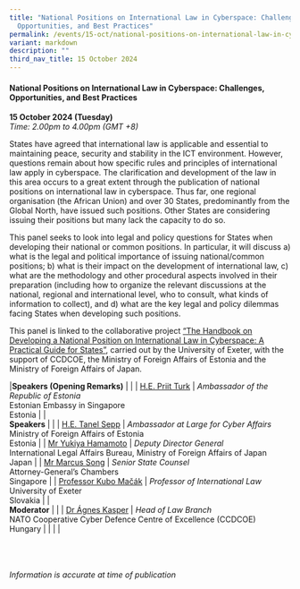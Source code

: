 ```yaml
---
title: "National Positions on International Law in Cyberspace: Challenges,
  Opportunities, and Best Practices"
permalink: /events/15-oct/national-positions-on-international-law-in-cyberspace/
variant: markdown
description: ""
third_nav_title: 15 October 2024
---
```

#### **National Positions on International Law in Cyberspace: Challenges, Opportunities, and Best Practices**

**15 October 2024 (Tuesday)**  
*Time: 2.00pm to 4.00pm (GMT +8)*

States have agreed that international law is applicable and essential to maintaining peace, security and stability in the ICT environment. However, questions remain about how specific rules and principles of international law apply in cyberspace. The clarification and development of the law in this area occurs to a great extent through the publication of national positions on international law in cyberspace. Thus far, one regional organisation (the African Union) and over 30 States, predominantly from the Global North, have issued such positions. Other States are considering issuing their positions but many lack the capacity to do so.

This panel seeks to look into legal and policy questions for States when developing their national or common positions. In particular, it will discuss a) what is the legal and political importance of issuing national/common positions; b) what is their impact on the development of international law, c) what are the methodology and other procedural aspects involved in their preparation (including how to organize the relevant discussions at the national, regional and international level, who to consult, what kinds of information to collect), and d) what are the key legal and policy dilemmas facing States when developing such positions.

This panel is linked to the collaborative project [“The Handbook on Developing a National Position on International Law in Cyberspace: A Practical Guide for States”](https://ccdcoe.org/news/2024/ccdcoe-launches-new-international-cyber-law-project/), carried out by the University of Exeter, with the support of CCDCOE, the Ministry of Foreign Affairs of Estonia and the Ministry of Foreign Affairs of Japan.

|**Speakers (Opening Remarks)**          |                                                              |
| [H.E. Priit Turk](/speakers/he-priit-turk/)  | *Ambassador of the Republic of Estonia*<br>Estonian Embassy in Singapore <br>Estonia           |
|<br>**Speakers**          |                                                              |
| [H.E. Tanel Sepp](/speakers/he-tanel-sepp/)  | *Ambassador at Large for Cyber Affairs*<br>Ministry of Foreign Affairs of Estonia <br> Estonia           |
| [Mr Yukiya Hamamoto](/speakers/yukiya-hamamoto/)  | *Deputy Director General*<br>International Legal Affairs Bureau, Ministry of Foreign Affairs of Japan<br>Japan           |
| [Mr Marcus Song](/speakers/marcus-song/)  | *Senior State Counsel*<br>Attorney-General’s Chambers<br>Singapore           |
| [Professor Kubo Mačák](/speakers/kubo-macak/)  | *Professor of International Law* <br>University of Exeter <br>Slovakia     |
|<br> **Moderator**          |                                                           |
| [Dr Ágnes Kasper](/speakers/dr-agnes-kasper/)  | *Head of Law Branch*<br>NATO Cooperative Cyber Defence Centre of Excellence (CCDCOE) <br> Hungary               |
| | |

<br><br><br>
*Information is accurate at time of publication*